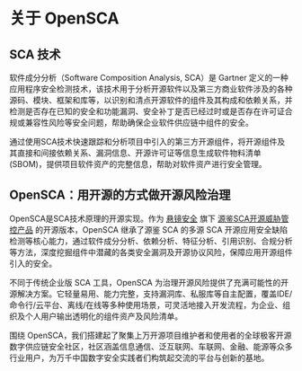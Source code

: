 # 关于 OpenSCA

## SCA 技术

软件成分分析（Software Composition Analysis, SCA）是 Gartner 定义的一种应用程序安全检测技术，该技术用于分析开源软件以及第三方商业软件涉及的各种源码、模块、框架和库等，以识别和清点开源软件的组件及其构成和依赖关系，并检测是否存在已知的安全和功能漏洞、安全补丁是否已经过时或是否存在许可证合规或兼容性风险等安全问题，帮助确保企业软件供应链中组件的安全。

通过使用SCA技术快速跟踪和分析项目中引入的第三方开源组件，将开源组件及其直接和间接依赖关系、漏洞信息、开源许可证等信息生成软件物料清单(SBOM)，提供项目软件资产的完整信息，帮助对软件资产进行安全管理。

## OpenSCA：用开源的方式做开源风险治理

OpenSCA是SCA技术原理的开源实现。作为 [悬镜安全](https://www.xmirror.cn/) 旗下 [源鉴SCA开源威胁管控产品](https://oss.xmirror.cn/) 的开源版本，OpenSCA 继承了源鉴 SCA 的多源 SCA 开源应用安全缺陷检测等核心能力，通过软件成分分析、依赖分析、特征分析、引用识别、合规分析等方法，深度挖掘组件中潜藏的各类安全漏洞及开源协议风险，保障应用开源组件引入的安全。

不同于传统企业版 SCA 工具，OpenSCA 为治理开源风险提供了充满可能性的开源解决方案。它轻量易用、能力完整，支持漏洞库、私服库等自主配置，覆盖IDE/命令行/云平台、离线/在线等多种使用场景，可灵活地接入开发流程，为企业、组织及个人用户输出透明化的组件资产及风险清单。

围绕 OpenSCA，我们搭建起了聚集上万开源项目维护者和使用者的全球极客开源数字供应链安全社区，社区涵盖信息通信、泛互联网、车联网、金融、能源等众多行业用户，为万千中国数字安全实践者们构筑起交流的平台与创新的基地。
